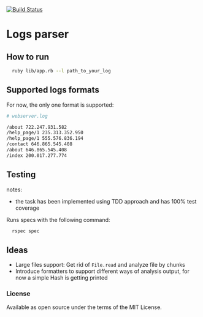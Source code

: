 [![Build Status](https://travis-ci.com/alexshgov/sp-test-task.svg?branch=master)](https://travis-ci.com/alexshgov/sp-test-task)

# Logs parser 

## How to run

```bash
  ruby lib/app.rb --l path_to_your_log
```

## Supported logs formats

For now, the only one format is supported:


```bash
# webserver.log

/about 722.247.931.582
/help_page/1 235.313.352.950
/help_page/1 555.576.836.194
/contact 646.865.545.408
/about 646.865.545.408
/index 200.017.277.774
```

## Testing

notes:
* the task has been implemented using TDD approach and has 100% test coverage

Runs specs with the following command:

```bash
  rspec spec
```

## Ideas

* Large files support: Get rid of `File.read` and analyze file by chunks
* Introduce formatters to support different ways of analysis output, for now a simple Hash is getting printed

### License

Available as open source under the terms of the MIT License.
